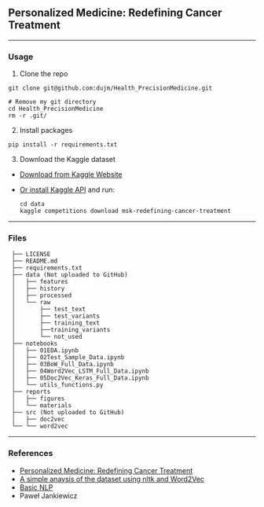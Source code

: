 ## Personalized Medicine: Redefining Cancer Treatment

------
### Usage
1. Clone the repo

```
git clone git@github.com:dujm/Health_PrecisionMedicine.git

# Remove my git directory
cd Health_PrecisionMedicine
rm -r .git/
```

2. Install packages

```
pip install -r requirements.txt
```

3. Download the Kaggle dataset
 * [Download from Kaggle Website](https://www.kaggle.com/c/msk-redefining-cancer-treatment/data)

 * [Or install Kaggle API](https://dujm.github.io/datasciences/kaggle) and run:

    ```
    cd data
    kaggle competitions download msk-redefining-cancer-treatment
    ```

------
###  Files

     ├── LICENSE
     ├── README.md
     ├── requirements.txt   
     ├── data (Not uploaded to GitHub)
     │   ├── features
     │   ├── history
     │   ├── processed
     │   └── raw
     │       ├── test_text
     │       ├── test_variants
     │       ├── training_text
     │       ├──training_variants
     │       └── not_used
     ├── notebooks
     │   ├── 01EDA.ipynb
     │   ├── 02Test_Sample_Data.ipynb
     │   ├── 03BoW_Full_Data.ipynb
     │   ├── 04Word2Vec_LSTM_Full_Data.ipynb
     │   ├── 05Doc2Vec_Keras_Full_Data.ipynb  
     │   └── utils_functions.py
     ├── reports
     │   ├── figures
     │   └── materials
     ├── src (Not uploaded to GitHub)
     │   ├── doc2vec
     └── └── word2vec




------
### References
 * [Personalized Medicine: Redefining Cancer Treatment](https://www.kaggle.com/c/msk-redefining-cancer-treatment)
 * [A simple anaysis of the dataset using nltk and Word2Vec](https://www.kaggle.com/umutto/preliminary-data-analysis-using-word2vec/data)
 * [Basic NLP](https://www.kaggle.com/reiinakano/basic-nlp-bag-of-words-tf-idf-word2vec-lstm)
 * Paweł Jankiewicz
